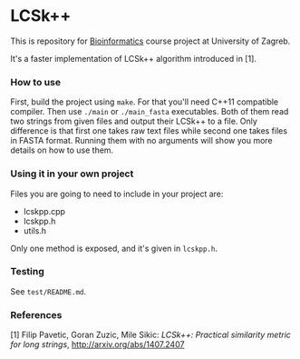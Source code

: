 # LCSk++

This is repository for [Bioinformatics](http://www.fer.unizg.hr/predmet/bio) course project at University of Zagreb.

It's a faster implementation of LCSk++ algorithm introduced in [1].

### How to use

First, build the project using `make`. For that you'll need C++11 compatible
compiler. Then use `./main` or `./main_fasta` executables. Both of them read
two strings from given files and output their LCSk++ to a file. Only difference
is that first one takes raw text files while second one takes files in FASTA
format. Running them with no arguments will show you more details on how to use
them.

### Using it in your own project

Files you are going to need to include in your project are:
- lcskpp.cpp
- lcskpp.h
- utils.h

Only one method is exposed, and it's given in `lcskpp.h`.

### Testing

See `test/README.md`.

### References
[1] Filip Pavetic, Goran Zuzic, Mile Sikic: _LCSk++: Practical similarity metric for long strings_, http://arxiv.org/abs/1407.2407  
